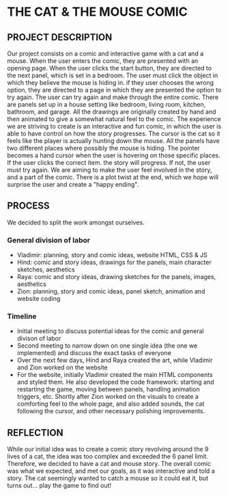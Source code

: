 # THE CAT & THE MOUSE COMIC

## PROJECT DESCRIPTION 

Our project consists on a comic and interactive game with a cat and a mouse. When the user enters the comic, they are presented with an opening page. When the user clicks the start button, they are directed to the next panel, which is set in a bedroom. The user must click the object in which they believe the mouse is hiding in. if they user chooses the wrong option, they are directed to a page in which they are presented the option to try again. The user can try again and make through the entire comic. There are panels set up in a house setting like bedroom, living room, kitchen, bathroom, and garage. All the drawings are originally created by hand and then animated to give a somewhat natural feel to the comic. The experience we are striving to create is an interactive and fun comic, in which the user is able to have control on how the story progresses. The cursor is the cat so it feels like the player is actually hunting down the mouse. All the panels have two different places where possibly the mouse is hiding. The pointer becomes a hand cursor when the user is hovering on those specific places. If the user clicks the correct item. the story will progress. If not, the user must try again. We are aiming to make the user feel involved in the story, and a part of the comic. There is a plot twist at the end, which we hope will surprise the user and create a "happy ending". 

## PROCESS 

We decided to split the work amongst ourselves. 

### General division of labor

- Vladimir: planning, story and comic ideas, website HTML, CSS & JS
- Hind: comic and story ideas, drawings for the panels, main character sketches, aesthetics
- Raya: comic and story ideas, drawing sketches for the panels, images, aesthetics
- Zion: planning, story and comic ideas, panel sketch, animation and website coding

### Timeline

- Initial meeting to discuss potential ideas for the comic and general divison of labor
- Second meeting to narrow down on one single idea (the one we implemented) and discuss the exact tasks of everyone
- Over the next few days, Hind and Raya created the art, while Vladimir and Zion worked on the website
- For the website, initially Vladimir created the main HTML components and styled them. He also developed the code framework: starting and restarting the game, moving between panels, handling animation triggers, etc. Shortly after Zion worked on the visuals to create a comforting feel to the whole page, and also added sounds, the cat following the cursor, and other necessary polishing improvements.

## REFLECTION 

While our initial idea was to create a comic story revolving around the 9 lives of a cat, the idea was too complex and exceeded the 6 panel limit. Therefore, we decided to have a cat and mouse story. The overall comic was what we expected, and met our goals, as it was interactive and told a story. The cat seemingly wanted to catch a mouse so it could eat it, but turns out... play the game to find out!
